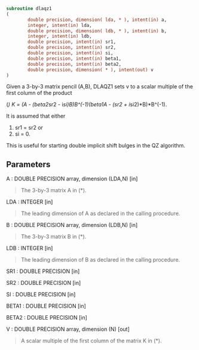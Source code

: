 ```fortran
subroutine dlaqz1
(
        double precision, dimension( lda, * ), intent(in) a,
        integer, intent(in) lda,
        double precision, dimension( ldb, * ), intent(in) b,
        integer, intent(in) ldb,
        double precision, intent(in) sr1,
        double precision, intent(in) sr2,
        double precision, intent(in) si,
        double precision, intent(in) beta1,
        double precision, intent(in) beta2,
        double precision, dimension( * ), intent(out) v
)
```

Given a 3-by-3 matrix pencil (A,B), DLAQZ1 sets v to a
scalar multiple of the first column of the product

(*)  K = (A - (beta2*sr2 - i*si)*B)*B^(-1)*(beta1*A - (sr2 + i*si2)*B)*B^(-1).

It is assumed that either

1) sr1 = sr2
or
2) si = 0.

This is useful for starting double implicit shift bulges
in the QZ algorithm.

## Parameters
A : DOUBLE PRECISION array, dimension (LDA,N) [in]
> The 3-by-3 matrix A in (*).

LDA : INTEGER [in]
> The leading dimension of A as declared in
> the calling procedure.

B : DOUBLE PRECISION array, dimension (LDB,N) [in]
> The 3-by-3 matrix B in (*).

LDB : INTEGER [in]
> The leading dimension of B as declared in
> the calling procedure.

SR1 : DOUBLE PRECISION [in]

SR2 : DOUBLE PRECISION [in]

SI : DOUBLE PRECISION [in]

BETA1 : DOUBLE PRECISION [in]

BETA2 : DOUBLE PRECISION [in]

V : DOUBLE PRECISION array, dimension (N) [out]
> A scalar multiple of the first column of the
> matrix K in (*).
